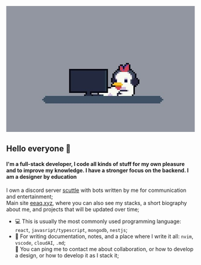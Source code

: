 ![Banner](src/image_banner.jpeg)

## Hello everyone 👋

#### I'm a full-stack developer, I code all kinds of stuff for my own pleasure and to improve my knowledge. I have a stronger focus on the backend. I am a designer by education

I own a discord server [scuttle](https://discord.gg/scuttle) with bots written by me for communication and entertainment;<br>
Main site [eeaq.xyz](https://eeaq.xyz), where you can also see my stacks, a short biography about me, and projects that will be updated over time;<br>

- 💻 This is usually the most commonly used programming language: `react`, `javasript/typescript`, `mongodb`, `nestjs`;
- 📝 For writing documentation, notes, and a place where I write it all: `nvim`, `vscode`, `cloudAI`, `.md`;<br>
  💭 You can ping me to contact me about collaboration, or how to develop a design, or how to develop it as I stack it;
